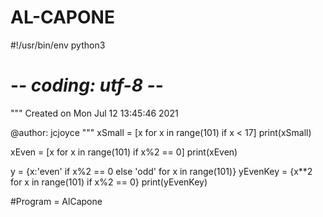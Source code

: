 # AL-CAPONE

#!/usr/bin/env python3
# -*- coding: utf-8 -*-
"""
Created on Mon Jul 12 13:45:46 2021

@author: jcjoyce
"""
xSmall = [x for x in range(101) if x < 17]
print(xSmall)

xEven = [x for x in range(101) if x%2 == 0]
print(xEven)

y = {x:'even' if x%2 == 0 else 'odd' for x in range(101)}
yEvenKey = {x**2 for x in range(101) if x%2 == 0}
print(yEvenKey)

#Program = AlCapone
